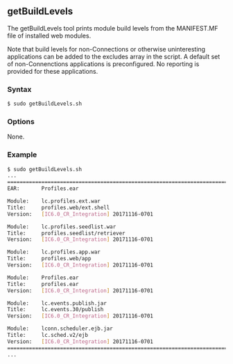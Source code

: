 ## getBuildLevels

The getBuildLevels tool prints module build levels from the MANIFEST.MF file of installed web modules.

Note that build levels for non-Connections or otherwise uninteresting applications can be added to the excludes array in the
script. A default set of non-Connenctions applications is preconfigured. No reporting is provided for these applications.

### Syntax

```Bash
$ sudo getBuildLevels.sh
```

### Options

None.

### Example

```Bash
$ sudo getBuildLevels.sh
...
================================================================================
EAR:       Profiles.ear

Module:    lc.profiles.ext.war
Title:     profiles.web/ext.shell
Version:   [IC6.0_CR_Integration] 20171116-0701

Module:    lc.profiles.seedlist.war
Title:     profiles.seedlist/retriever
Version:   [IC6.0_CR_Integration] 20171116-0701

Module:    lc.profiles.app.war
Title:     profiles.web/app
Version:   [IC6.0_CR_Integration] 20171116-0701

Module:    Profiles.ear
Title:     profiles.ear
Version:   [IC6.0_CR_Integration] 20171116-0701

Module:    lc.events.publish.jar
Title:     lc.events.30/publish
Version:   [IC6.0_CR_Integration] 20171116-0701

Module:    lconn.scheduler.ejb.jar
Title:     lc.sched.v2/ejb
Version:   [IC6.0_CR_Integration] 20171116-0701
================================================================================
...
```